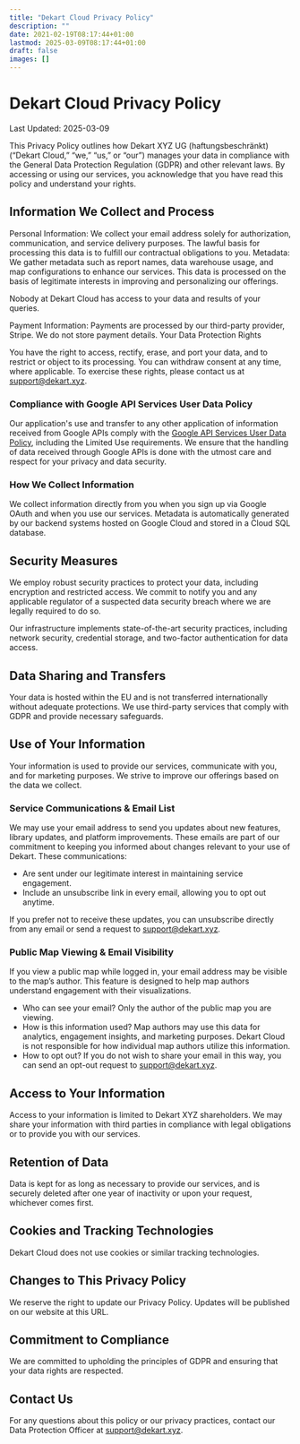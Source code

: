 ```yaml
---
title: "Dekart Cloud Privacy Policy"
description: ""
date: 2021-02-19T08:17:44+01:00
lastmod: 2025-03-09T08:17:44+01:00
draft: false
images: []
---
```


# Dekart Cloud Privacy Policy
Last Updated: 2025-03-09

This Privacy Policy outlines how Dekart XYZ UG (haftungsbeschränkt) (“Dekart Cloud,” “we,” “us,” or “our”) manages your data in compliance with the General Data Protection Regulation (GDPR) and other relevant laws. By accessing or using our services, you acknowledge that you have read this policy and understand your rights.


## Information We Collect and Process

Personal Information: We collect your email address solely for authorization, communication, and service delivery purposes. The lawful basis for processing this data is to fulfill our contractual obligations to you.
Metadata: We gather metadata such as report names, data warehouse usage, and map configurations to enhance our services. This data is processed on the basis of legitimate interests in improving and personalizing our offerings.

Nobody at Dekart Cloud has access to your data and results of your queries.

Payment Information: Payments are processed by our third-party provider, Stripe. We do not store payment details.
Your Data Protection Rights

You have the right to access, rectify, erase, and port your data, and to restrict or object to its processing. You can withdraw consent at any time, where applicable. To exercise these rights, please contact us at support@dekart.xyz.

### Compliance with Google API Services User Data Policy

Our application's use and transfer to any other application of information received from Google APIs comply with the [Google API Services User Data Policy](https://developers.google.com/terms/api-services-user-data-policy#additional_requirements_for_specific_api_scopes), including the Limited Use requirements. We ensure that the handling of data received through Google APIs is done with the utmost care and respect for your privacy and data security.

### How We Collect Information

We collect information directly from you when you sign up via Google OAuth and when you use our services. Metadata is automatically generated by our backend systems hosted on Google Cloud and stored in a Cloud SQL database.


## Security Measures

We employ robust security practices to protect your data, including encryption and restricted access. We commit to notify you and any applicable regulator of a suspected data security breach where we are legally required to do so.

Our infrastructure implements state-of-the-art security practices, including network security, credential storage, and two-factor authentication for data access.

## Data Sharing and Transfers

Your data is hosted within the EU and is not transferred internationally without adequate protections. We use third-party services that comply with GDPR and provide necessary safeguards.

## Use of Your Information

Your information is used to provide our services, communicate with you, and for marketing purposes. We strive to improve our offerings based on the data we collect.

### Service Communications & Email List

We may use your email address to send you updates about new features, library updates, and platform improvements. These emails are part of our commitment to keeping you informed about changes relevant to your use of Dekart. These communications:

* Are sent under our legitimate interest in maintaining service engagement.
* Include an unsubscribe link in every email, allowing you to opt out anytime.

If you prefer not to receive these updates, you can unsubscribe directly from any email or send a request to support@dekart.xyz.

### Public Map Viewing & Email Visibility

If you view a public map while logged in, your email address may be visible to the map’s author. This feature is designed to help map authors understand engagement with their visualizations.

* Who can see your email? Only the author of the public map you are viewing.
* How is this information used? Map authors may use this data for analytics, engagement insights, and marketing purposes. Dekart Cloud is not responsible for how individual map authors utilize this information.
* How to opt out? If you do not wish to share your email in this way, you can send an opt-out request to support@dekart.xyz.


## Access to Your Information

Access to your information is limited to Dekart XYZ shareholders. We may share your information with third parties in compliance with legal obligations or to provide you with our services.

## Retention of Data

Data is kept for as long as necessary to provide our services, and is securely deleted after one year of inactivity or upon your request, whichever comes first.

## Cookies and Tracking Technologies

Dekart Cloud does not use cookies or similar tracking technologies.

## Changes to This Privacy Policy

We reserve the right to update our Privacy Policy. Updates will be published on our website at this URL.

## Commitment to Compliance

We are committed to upholding the principles of GDPR and ensuring that your data rights are respected.

## Contact Us

For any questions about this policy or our privacy practices, contact our Data Protection Officer at support@dekart.xyz.

